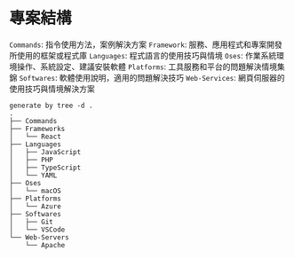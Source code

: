 # 專案結構

`Commands`: 指令使用方法，案例解決方案
`Framework`: 服務、應用程式和專案開發所使用的框架或程式庫
`Languages`: 程式語言的使用技巧與情境
`Oses`: 作業系統環境操作、系統設定、建議安裝軟體
`Platforms`: 工具服務和平台的問題解決情境集錦
`Softwares`: 軟體使用說明，適用的問題解決技巧
`Web-Services`: 網頁伺服器的使用技巧與情境解決方案

```stdout
generate by tree -d .
.
├── Commands
├── Frameworks
│   └── React
├── Languages
│   ├── JavaScript
│   ├── PHP
│   ├── TypeScript
│   └── YAML
├── Oses
│   └── macOS
├── Platforms
│   └── Azure
├── Softwares
│   ├── Git
│   └── VSCode
└── Web-Servers
    └── Apache
```
